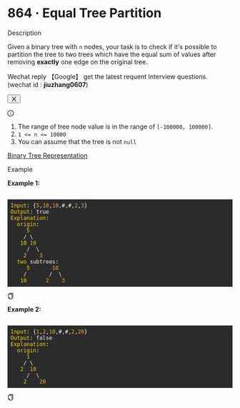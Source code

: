 <h1>864 · Equal Tree Partition</h1>
<div data-h5="false" class="problem-description-content-3Li9u4xPVfRLi_Nzzm3e_n problem-detail-bottom-6aFi-dEa3TmzbacYYSuje"><div data-h5="false" class="content-wrapper-32rgvmtTEZlJxhYe-SXar4"><div class="sub-title-3tQamyyYH5-VXCEHKrzgsd with-action-3ISUSOCo8G5-PfWWWyKDb9">Description</div><div class="react-markdown react-markdown-2P3YjvgELb5tvqGDu8Rkkt"><p>Given a binary tree with <code>n</code> nodes, your task is to check if it's possible to partition the tree to two trees which have the equal sum of values after removing <strong>exactly</strong> one edge on the original tree.</p></div><div data-show="true" class="ant-alert ant-alert-info ant-alert-with-description ant-alert-no-icon connection-21P0r67p-lWVq52n2_0CLV" role="alert" style="margin-bottom: 16px;"><div class="ant-alert-content"><div class="ant-alert-description"><div class="react-markdown react-markdown-2P3YjvgELb5tvqGDu8Rkkt"><p>Wechat reply  【Google】 get the latest requent Interview questions. (wechat id : <strong>jiuzhang0607</strong>)</p></div></div></div><button type="button" class="ant-alert-close-icon" tabindex="0"><span role="img" aria-label="close" class="anticon anticon-close"><svg viewBox="64 64 896 896" focusable="false" data-icon="close" width="1em" height="1em" fill="currentColor" aria-hidden="true"><path d="M563.8 512l262.5-312.9c4.4-5.2.7-13.1-6.1-13.1h-79.8c-4.7 0-9.2 2.1-12.3 5.7L511.6 449.8 295.1 191.7c-3-3.6-7.5-5.7-12.3-5.7H203c-6.8 0-10.5 7.9-6.1 13.1L459.4 512 196.9 824.9A7.95 7.95 0 00203 838h79.8c4.7 0 9.2-2.1 12.3-5.7l216.5-258.1 216.5 258.1c3 3.6 7.5 5.7 12.3 5.7h79.8c6.8 0 10.5-7.9 6.1-13.1L563.8 512z"></path></svg></span></button></div><div data-show="true" class="ant-alert ant-alert-info ant-alert-with-description notice-1ncxxfAmH3X1SpRYMMoH2g" role="alert"><span role="img" aria-label="info-circle" class="anticon anticon-info-circle ant-alert-icon"><svg viewBox="64 64 896 896" focusable="false" data-icon="info-circle" width="1em" height="1em" fill="currentColor" aria-hidden="true"><path d="M512 64C264.6 64 64 264.6 64 512s200.6 448 448 448 448-200.6 448-448S759.4 64 512 64zm0 820c-205.4 0-372-166.6-372-372s166.6-372 372-372 372 166.6 372 372-166.6 372-372 372z"></path><path d="M464 336a48 48 0 1096 0 48 48 0 10-96 0zm72 112h-48c-4.4 0-8 3.6-8 8v272c0 4.4 3.6 8 8 8h48c4.4 0 8-3.6 8-8V456c0-4.4-3.6-8-8-8z"></path></svg></span><div class="ant-alert-content"><div class="ant-alert-description"><div class="react-markdown react-markdown-2P3YjvgELb5tvqGDu8Rkkt"><ol>
<li>The range of tree node value is in the range of <code>[-100000, 100000]</code>.</li>
<li><code>1 &lt;= n &lt;= 10000</code></li>
<li>You can assume that the tree is not <code>null</code></li>
</ol>
<p><a href="https://www.lintcode.com/help/binary-tree-representation/" target="_blank">Binary Tree Representation</a></p></div></div></div></div></div><div data-h5="false" class="content-wrapper-32rgvmtTEZlJxhYe-SXar4"><div class="sub-title-3tQamyyYH5-VXCEHKrzgsd">Example</div><div class="react-markdown react-markdown-2P3YjvgELb5tvqGDu8Rkkt"><p><strong>Example 1:</strong></p>
<pre><div class="markdown-thumbnail-wrapper" style="height: auto; max-height: unset;"><div class="lc-code-wrapper"><pre style="display: block; overflow-x: auto; background: rgb(43, 43, 43); color: rgb(248, 248, 242); padding: 0.5em;"><code style="white-space: pre;"><span style="color: rgb(255, 215, 0);">Input</span><span>: {</span><span style="color: rgb(245, 171, 53);">5</span><span>,</span><span style="color: rgb(245, 171, 53);">10</span><span>,</span><span style="color: rgb(245, 171, 53);">10</span><span>,#,#,</span><span style="color: rgb(245, 171, 53);">2</span><span>,</span><span style="color: rgb(245, 171, 53);">3</span><span>}
</span><span></span><span style="color: rgb(255, 215, 0);">Output</span><span>: true
</span><span></span><span style="color: rgb(255, 215, 0);">Explanation</span><span>:
</span><span>  </span><span style="color: rgb(255, 215, 0);">origin</span><span>:
</span><span>     </span><span style="color: rgb(255, 215, 0);">5</span><span>
</span>    / \
<span>   </span><span style="color: rgb(255, 215, 0);">10</span><span> </span><span style="color: rgb(245, 171, 53);">10</span><span>
</span>     /  \
<span>    </span><span style="color: rgb(255, 215, 0);">2</span><span>    </span><span style="color: rgb(245, 171, 53);">3</span><span>
</span><span>  </span><span style="color: rgb(255, 215, 0);">two</span><span> subtrees:
</span><span>     </span><span style="color: rgb(255, 215, 0);">5</span><span>       </span><span style="color: rgb(245, 171, 53);">10</span><span>
</span>    /       /  \
<span>   </span><span style="color: rgb(255, 215, 0);">10</span><span>      </span><span style="color: rgb(245, 171, 53);">2</span><span>    </span><span style="color: rgb(245, 171, 53);">3</span></code></pre><div class="code-block-buttons"><span title="Copy Code" class="code-block-copy-button"><span role="img" aria-label="copy" class="anticon anticon-copy"><svg viewBox="64 64 896 896" focusable="false" data-icon="copy" width="1em" height="1em" fill="currentColor" aria-hidden="true"><path d="M832 64H296c-4.4 0-8 3.6-8 8v56c0 4.4 3.6 8 8 8h496v688c0 4.4 3.6 8 8 8h56c4.4 0 8-3.6 8-8V96c0-17.7-14.3-32-32-32zM704 192H192c-17.7 0-32 14.3-32 32v530.7c0 8.5 3.4 16.6 9.4 22.6l173.3 173.3c2.2 2.2 4.7 4 7.4 5.5v1.9h4.2c3.5 1.3 7.2 2 11 2H704c17.7 0 32-14.3 32-32V224c0-17.7-14.3-32-32-32zM350 856.2L263.9 770H350v86.2zM664 888H414V746c0-22.1-17.9-40-40-40H232V264h432v624z"></path></svg></span></span></div></div></div></pre>
<p><strong>Example 2:</strong></p>
<pre><div class="markdown-thumbnail-wrapper" style="height: auto; max-height: unset;"><div class="lc-code-wrapper"><pre style="display: block; overflow-x: auto; background: rgb(43, 43, 43); color: rgb(248, 248, 242); padding: 0.5em;"><code style="white-space: pre;"><span style="color: rgb(255, 215, 0);">Input</span><span>: {</span><span style="color: rgb(245, 171, 53);">1</span><span>,</span><span style="color: rgb(245, 171, 53);">2</span><span>,</span><span style="color: rgb(245, 171, 53);">10</span><span>,#,#,</span><span style="color: rgb(245, 171, 53);">2</span><span>,</span><span style="color: rgb(245, 171, 53);">20</span><span>}
</span><span></span><span style="color: rgb(255, 215, 0);">Output</span><span>: false
</span><span></span><span style="color: rgb(255, 215, 0);">Explanation</span><span>:
</span><span>  </span><span style="color: rgb(255, 215, 0);">origin</span><span>:
</span><span>     </span><span style="color: rgb(255, 215, 0);">1</span><span>
</span>    / \
<span>   </span><span style="color: rgb(255, 215, 0);">2</span><span>  </span><span style="color: rgb(245, 171, 53);">10</span><span>
</span>     /  \
<span>    </span><span style="color: rgb(255, 215, 0);">2</span><span>    </span><span style="color: rgb(245, 171, 53);">20</span></code></pre><div class="code-block-buttons"><span title="Copy Code" class="code-block-copy-button"><span role="img" aria-label="copy" class="anticon anticon-copy"><svg viewBox="64 64 896 896" focusable="false" data-icon="copy" width="1em" height="1em" fill="currentColor" aria-hidden="true"><path d="M832 64H296c-4.4 0-8 3.6-8 8v56c0 4.4 3.6 8 8 8h496v688c0 4.4 3.6 8 8 8h56c4.4 0 8-3.6 8-8V96c0-17.7-14.3-32-32-32zM704 192H192c-17.7 0-32 14.3-32 32v530.7c0 8.5 3.4 16.6 9.4 22.6l173.3 173.3c2.2 2.2 4.7 4 7.4 5.5v1.9h4.2c3.5 1.3 7.2 2 11 2H704c17.7 0 32-14.3 32-32V224c0-17.7-14.3-32-32-32zM350 856.2L263.9 770H350v86.2zM664 888H414V746c0-22.1-17.9-40-40-40H232V264h432v624z"></path></svg></span></span></div></div></div></pre></div></div></div>